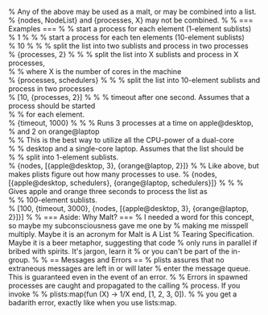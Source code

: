 % Any of the above may be used as a malt, or may be combined into a list.
% {nodes, NodeList} and {processes, X} may not be combined.
%
% === Examples ===
% % start a process for each element (1-element sublists)<br/>
% 1
%
% % start a process for each ten elements (10-element sublists)<br/>
% 10
%
% % split the list into two sublists and process in two processes<br/>
% {processes, 2}
%
% % split the list into X sublists and process in X processes,<br/>
% % where X is the number of cores in the machine<br/>
% {processes, schedulers}
%
% % split the list into 10-element sublists and process in two processes<br/>
% [10, {processes, 2}]
%
% % timeout after one second. Assumes that a process should be started<br/>
% % for each element.<br/>
% {timeout, 1000}
%
% % Runs 3 processes at a time on apple@desktop,
% and 2 on orange@laptop<br/>
% % This is the best way to utilize all the CPU-power of a dual-core<br/>
% % desktop and a single-core laptop. Assumes that the list should be<br/>
% % split into 1-element sublists.<br/>
% {nodes, [{apple@desktop, 3}, {orange@laptop, 2}]}
%
% Like above, but makes plists figure out how many processes to use.
% {nodes, [{apple@desktop, schedulers}, {orange@laptop, schedulers}]}
%
% % Gives apple and orange three seconds to process the list as<br/>
% % 100-element sublists.<br/>
% [100, {timeout, 3000}, {nodes, [{apple@desktop, 3}, {orange@laptop, 2}]}]
%
% === Aside: Why Malt? ===
% I needed a word for this concept, so maybe my subconsciousness gave me one by
% making me misspell multiply. Maybe it is an acronym for Malt is A List
% Tearing Specification. Maybe it is a beer metaphor, suggesting that code
% only runs in parallel if bribed with spirits. It's jargon, learn it
% or you can't be part of the in-group.
%
% == Messages and Errors ==
% plists assures that no extraneous messages are left in or will later
% enter the message queue. This is guaranteed even in the event of an error.
%
% Errors in spawned processes are caught and propagated to the calling
% process. If you invoke
%
% plists:map(fun (X) -> 1/X end, [1, 2, 3, 0]).
%
% you get a badarith error, exactly like when you use lists:map.
